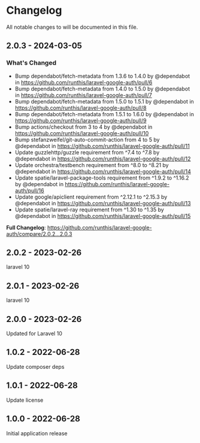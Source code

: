 # Changelog

All notable changes to will be documented in this file.

## 2.0.3 - 2024-03-05

### What's Changed

* Bump dependabot/fetch-metadata from 1.3.6 to 1.4.0 by @dependabot in https://github.com/runthis/laravel-google-auth/pull/6
* Bump dependabot/fetch-metadata from 1.4.0 to 1.5.0 by @dependabot in https://github.com/runthis/laravel-google-auth/pull/7
* Bump dependabot/fetch-metadata from 1.5.0 to 1.5.1 by @dependabot in https://github.com/runthis/laravel-google-auth/pull/8
* Bump dependabot/fetch-metadata from 1.5.1 to 1.6.0 by @dependabot in https://github.com/runthis/laravel-google-auth/pull/9
* Bump actions/checkout from 3 to 4 by @dependabot in https://github.com/runthis/laravel-google-auth/pull/10
* Bump stefanzweifel/git-auto-commit-action from 4 to 5 by @dependabot in https://github.com/runthis/laravel-google-auth/pull/11
* Update guzzlehttp/guzzle requirement from ^7.4 to ^7.8 by @dependabot in https://github.com/runthis/laravel-google-auth/pull/12
* Update orchestra/testbench requirement from ^8.0 to ^8.21 by @dependabot in https://github.com/runthis/laravel-google-auth/pull/14
* Update spatie/laravel-package-tools requirement from ^1.9.2 to ^1.16.2 by @dependabot in https://github.com/runthis/laravel-google-auth/pull/16
* Update google/apiclient requirement from ^2.12.1 to ^2.15.3 by @dependabot in https://github.com/runthis/laravel-google-auth/pull/13
* Update spatie/laravel-ray requirement from ^1.30 to ^1.35 by @dependabot in https://github.com/runthis/laravel-google-auth/pull/15

**Full Changelog**: https://github.com/runthis/laravel-google-auth/compare/2.0.2...2.0.3

## 2.0.2 - 2023-02-26

laravel 10

## 2.0.1 - 2023-02-26

laravel 10

## 2.0.0 - 2023-02-26

Updated for Laravel 10

## 1.0.2 - 2022-06-28

Update composer deps

## 1.0.1 - 2022-06-28

Update license

## 1.0.0 - 2022-06-28

Initial application release
